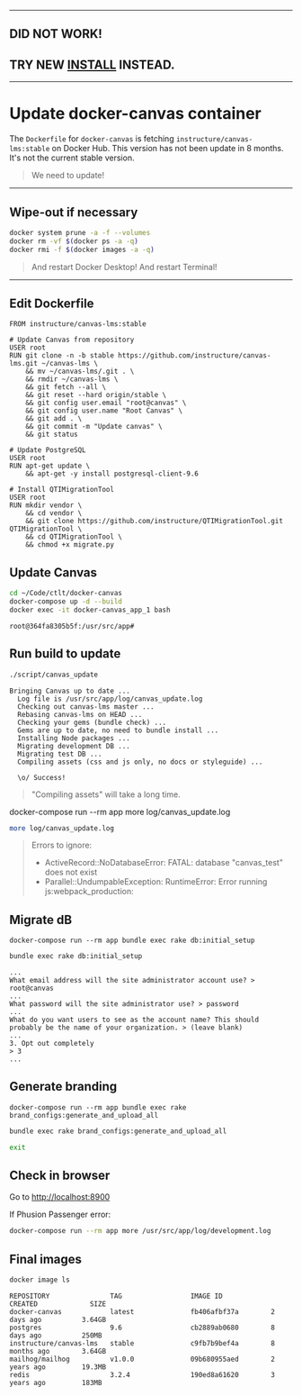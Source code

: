---------------------------------------------------------------------------------------------------

## DID NOT WORK!
## TRY NEW [INSTALL](/app/docs/lti13/12%20Install%20Canvas%20container.md) INSTEAD.

---------------------------------------------------------------------------------------------------

# Update docker-canvas container

The `Dockerfile` for `docker-canvas` is fetching `instructure/canvas-lms:stable` on Docker Hub.
This version has not been update in 8 months.
It's not the current stable version.

> We need to update!

---

## Wipe-out if necessary

```bash
docker system prune -a -f --volumes
docker rm -vf $(docker ps -a -q)
docker rmi -f $(docker images -a -q)
```

> And restart Docker Desktop!
> And restart Terminal!

---

## Edit Dockerfile

```
FROM instructure/canvas-lms:stable

# Update Canvas from repository
USER root
RUN git clone -n -b stable https://github.com/instructure/canvas-lms.git ~/canvas-lms \
    && mv ~/canvas-lms/.git . \
    && rmdir ~/canvas-lms \
    && git fetch --all \
    && git reset --hard origin/stable \
    && git config user.email "root@canvas" \
    && git config user.name "Root Canvas" \
    && git add . \
    && git commit -m "Update canvas" \
    && git status

# Update PostgreSQL
USER root
RUN apt-get update \
    && apt-get -y install postgresql-client-9.6

# Install QTIMigrationTool
USER root
RUN mkdir vendor \
    && cd vendor \
    && git clone https://github.com/instructure/QTIMigrationTool.git QTIMigrationTool \
    && cd QTIMigrationTool \
    && chmod +x migrate.py
```

## Update Canvas

```bash
cd ~/Code/ctlt/docker-canvas
docker-compose up -d --build
docker exec -it docker-canvas_app_1 bash
```

`root@364fa8305b5f:/usr/src/app#`

## Run build to update

```bash
./script/canvas_update
```
```
Bringing Canvas up to date ...
  Log file is /usr/src/app/log/canvas_update.log
  Checking out canvas-lms master ...
  Rebasing canvas-lms on HEAD ...
  Checking your gems (bundle check) ...
  Gems are up to date, no need to bundle install ...
  Installing Node packages ...
  Migrating development DB ...
  Migrating test DB ...
  Compiling assets (css and js only, no docs or styleguide) ...

  \o/ Success!
```

> "Compiling assets" will take a long time.

docker-compose run --rm app more log/canvas_update.log
```bash
more log/canvas_update.log
```

> Errors to ignore:
> - ActiveRecord::NoDatabaseError: FATAL:  database "canvas_test" does not exist
> - Parallel::UndumpableException: RuntimeError: Error running js:webpack_production:

## Migrate dB

    docker-compose run --rm app bundle exec rake db:initial_setup

```bash
bundle exec rake db:initial_setup
```
```
...
What email address will the site administrator account use? > root@canvas
...
What password will the site administrator use? > password
...
What do you want users to see as the account name? This should probably be the name of your organization. > (leave blank)
...
3. Opt out completely
> 3
...
```

## Generate branding

    docker-compose run --rm app bundle exec rake brand_configs:generate_and_upload_all

```bash
bundle exec rake brand_configs:generate_and_upload_all
```

```bash
exit
```

## Check in browser

Go to <http://localhost:8900>

If Phusion Passenger error:

```bash
docker-compose run --rm app more /usr/src/app/log/development.log
```

## Final images

```bash
docker image ls
```
```
REPOSITORY               TAG                 IMAGE ID            CREATED             SIZE
docker-canvas            latest              fb406afbf37a        2 days ago          3.64GB
postgres                 9.6                 cb2889ab0680        8 days ago          250MB
instructure/canvas-lms   stable              c9fb7b9bef4a        8 months ago        3.64GB
mailhog/mailhog          v1.0.0              09b680955aed        2 years ago         19.3MB
redis                    3.2.4               190ed8a61620        3 years ago         183MB
```
